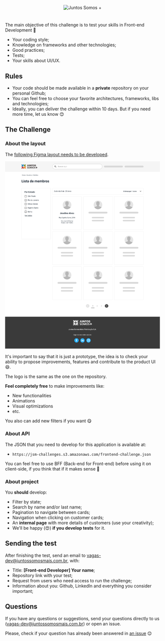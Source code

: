 <p align="center">
  <img src="logo.svg" width="200" alt="Juntos Somos +">
</p>

# <frontend-developer />

The main objective of this challenge is to test your skills in Front-end Development 🥳

- Your coding style;
- Knowledge on frameworks and other technologies;
- Good practices;
- Tests;
- Your skills about UI/UX.

## Rules

- Your code should be made available in a **private** repository on your personal Github;
- You can feel free to choose your favorite architectures, frameworks, libs and technologies;
- Ideally, you can deliver the challenge within 10 days. But if you need more time, let us know 😊

## The Challenge

### About the layout

The [following Figma layout needs to be developed](https://www.figma.com/file/ED8oK1CyH2BD5BjSAcy9vF/Teste-Front-end?node-id=505%3A2613).

<img src="layout-jsm.png" width="800">

It's important to say that it is just a prototype, the idea is to check your ability to propose improvements, features and contribute to the product UI 😄.

The logo is the same as the one on the repository.

**Feel completely free** to make improvements like:

- New functionalities
- Animations
- Visual optimizations
- etc.

You also can add new filters if you want 😋

### About API

The JSON that you need to develop for this application is available at:

- `https://jsm-challenges.s3.amazonaws.com/frontend-challenge.json`

You can feel free to use BFF (Back-end for Front-end) before using it on client-side, if you think that if it makes sense 👀

### About project

You **should** develop:

- Filter by state;
- Search by name and/or last name;
- Pagination to navigate between cards;
- Navigation when clicking on customer cards;
- An **internal page** with more details of customers (use your creativity);
- We'll be happy (😍) **if you develop tests** for it.

## Sending the test

After finishing the test, send an email to vagas-dev@juntossomosmais.com.br, with:

- Title: **[Front-end Developer] Your name**;
- Repository link with your test;
- Request from users who need access to run the challenge;
- Information about you: Github, LinkedIn and everything you consider important;

## Questions

If you have any questions or suggestions, send your questions directly to us (vagas-dev@juntossomosmais.com.br) or open an issue.

Please, check if your question has already been answered in [an issue](https://github.com/juntossomosmais/frontend-challenge/issues?q=) 😌
